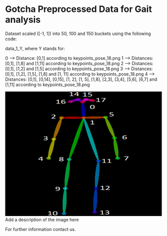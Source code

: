 # Gotcha Preprocessed Data for Gait analysis

Dataset scaled ([-1, 1]) into 50, 100 and 150 buckets using the following code:

data_1_Y, where Y stands for:

0 —> Distance: [0,1] according to keypoints_pose_18.png
1 —> Distances: [0,1], [1,8] and [1,11] according to keypoints_pose_18.png
2 —> Distances: [0,1], [1,2] and [1,5] according to keypoints_pose_18.png
3 —> Distances: [0,1], [1,2], [1,5], [1,8] and [1, 11] according to keypoints_pose_18.png
4 —> Distances: [0,1], [0,14], [0,15], [1, 2], [1, 5], [1,8], [2,3], [3,4], [5,6], [6,7] and [1,11] according to keypoints_pose_18.png

<div class="gallery">
  <a target="_blank" href="keypoints_pose_18.png
">
    <img src="keypoints_pose_18.png" alt="18 Pose Keypoints" width="600" height="400">
  </a>
  <div class="desc">Add a description of the image here</div>
</div>


For further information contact us.

